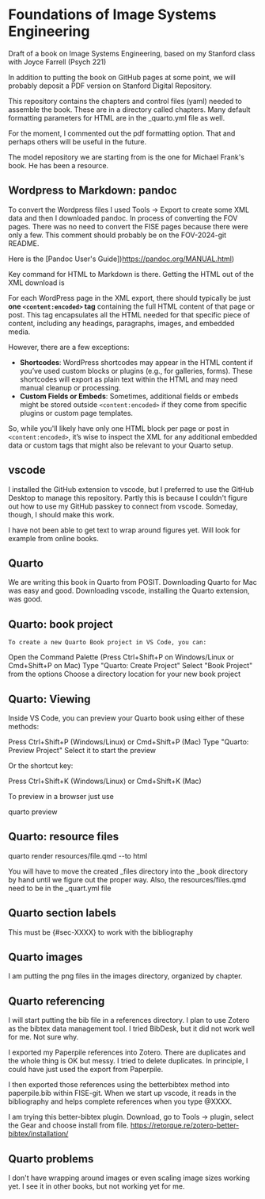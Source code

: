 # Foundations of Image Systems Engineering
Draft of a book on Image Systems Engineering, based on my Stanford class with Joyce Farrell (Psych 221)

In addition to putting the book on GitHub pages at some point, we will probably deposit a PDF version on Stanford Digital Repository.

This repository contains the chapters and control files (yaml) needed to assemble the book.  These are in a directory called chapters.
Many default formatting parameters for HTML are in the _quarto.yml file as well.

For the moment, I commented out the pdf formatting option.  That and perhaps others will be useful in the future.

The model repository we are starting from is the one for Michael Frank's book.  He has been a resource.

## Wordpress to Markdown:  pandoc

To convert the Wordpress files I used Tools -> Export to create some XML data and then I downloaded pandoc.
In process of converting the FOV pages.  There was no need to convert the FISE pages because there were only a few.
This comment should probably be on the FOV-2024-git README.

Here is the [Pandoc User's Guide])https://pandoc.org/MANUAL.html)

Key command for HTML to Markdown is there.  Getting the HTML out of the XML download is

For each WordPress page in the XML export, there should typically be just **one `<content:encoded>` tag** containing the full HTML content of that page or post. This tag encapsulates all the HTML needed for that specific piece of content, including any headings, paragraphs, images, and embedded media.

However, there are a few exceptions:
- **Shortcodes**: WordPress shortcodes may appear in the HTML content if you’ve used custom blocks or plugins (e.g., for galleries, forms). These shortcodes will export as plain text within the HTML and may need manual cleanup or processing.
- **Custom Fields or Embeds**: Sometimes, additional fields or embeds might be stored outside `<content:encoded>` if they come from specific plugins or custom page templates. 

So, while you'll likely have only one HTML block per page or post in `<content:encoded>`, it’s wise to inspect the XML for any additional embedded data or custom tags that might also be relevant to your Quarto setup.

## vscode
I installed the GitHub extension to vscode, but I preferred to use the GitHub Desktop to manage this repository.  Partly this is because I couldn't figure out how to use my GitHub passkey to connect from vscode.  Someday, though, I should make this work.

I have not been able to get text to wrap around figures yet.  Will look for example from online books.

## Quarto

We are writing this book in Quarto from POSIT.  Downloading Quarto for Mac was easy and good.  Downloading vscode, installing the Quarto extension, was good.  

## Quarto: book project

    To create a new Quarto Book project in VS Code, you can:

Open the Command Palette (Press Ctrl+Shift+P on Windows/Linux or Cmd+Shift+P on Mac)
Type "Quarto: Create Project"
Select "Book Project" from the options
Choose a directory location for your new book project

## Quarto:  Viewing

Inside VS Code, you can preview your Quarto book using either of these methods:

   Press Ctrl+Shift+P (Windows/Linux) or Cmd+Shift+P (Mac)
   Type "Quarto: Preview Project"
   Select it to start the preview

Or the shortcut key:

   Press Ctrl+Shift+K (Windows/Linux) or Cmd+Shift+K (Mac)

To preview in a browser just use

   quarto preview

## Quarto: resource files

   quarto render resources/file.qmd --to html

You will have to move the created _files directory into the _book directory by hand until we figure out the proper way.
Also, the resources/files.qmd need to be in the _quart.yml file

## Quarto section labels

This must be {#sec-XXXX} to work with the bibliography


## Quarto images

I am putting the png files iin the images directory, organized by chapter.

## Quarto referencing

I will start putting the bib file in a references directory.  I plan to use Zotero as the bibtex data management tool.  I tried BibDesk, but it did not work well for me.  Not sure why.

I exported my Paperpile references into Zotero.  There are duplicates and the whole thing is OK but messy.  I tried to delete duplicates.  In principle, I could have just used the export from Paperpile.

I then exported those references using the betterbibtex method into paperpile.bib within FISE-git.  When we start up vscode, it reads in the bibliography and helps complete references when you type @XXXX.

I am trying this better-bibtex plugin.  Download, go to Tools -> plugin, select the Gear and choose install from file. https://retorque.re/zotero-better-bibtex/installation/

## Quarto problems

I don't have wrapping around images or even scaling image sizes working yet.  I see it in other books, but not working yet for me.



